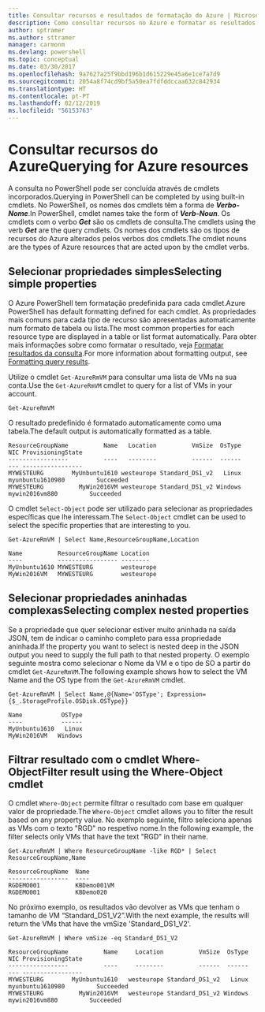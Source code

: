 ```yaml
---
title: Consultar recursos e resultados de formatação do Azure | Microsoft Docs
description: Como consultar recursos no Azure e formatar os resultados.
author: sptramer
ms.author: sttramer
manager: carmonm
ms.devlang: powershell
ms.topic: conceptual
ms.date: 03/30/2017
ms.openlocfilehash: 9a7627a25f9bbd196b1d615229e45a6e1ce7a7d9
ms.sourcegitcommit: 2054a8f74cd9bf5a50ea7fdfddccaa632c842934
ms.translationtype: HT
ms.contentlocale: pt-PT
ms.lasthandoff: 02/12/2019
ms.locfileid: "56153763"
---
```

# <a name="querying-for-azure-resources"></a><span data-ttu-id="bc958-103">Consultar recursos do Azure</span><span class="sxs-lookup"><span data-stu-id="bc958-103">Querying for Azure resources</span></span>

<span data-ttu-id="bc958-104">A consulta no PowerShell pode ser concluída através de cmdlets incorporados.</span><span class="sxs-lookup"><span data-stu-id="bc958-104">Querying in PowerShell can be completed by using built-in cmdlets.</span></span> <span data-ttu-id="bc958-105">No PowerShell, os nomes dos cmdlets têm a forma de  **_Verbo-Nome_**.</span><span class="sxs-lookup"><span data-stu-id="bc958-105">In PowerShell, cmdlet names take the form of **_Verb-Noun_**.</span></span> <span data-ttu-id="bc958-106">Os cmdlets com o verbo **_Get_** são os cmdlets de consulta.</span><span class="sxs-lookup"><span data-stu-id="bc958-106">The cmdlets using the verb **_Get_** are the query cmdlets.</span></span> <span data-ttu-id="bc958-107">Os nomes dos cmdlets são os tipos de recursos do Azure alterados pelos verbos dos cmdlets.</span><span class="sxs-lookup"><span data-stu-id="bc958-107">The cmdlet nouns are the types of Azure resources that are acted upon by the cmdlet verbs.</span></span>

## <a name="selecting-simple-properties"></a><span data-ttu-id="bc958-108">Selecionar propriedades simples</span><span class="sxs-lookup"><span data-stu-id="bc958-108">Selecting simple properties</span></span>

<span data-ttu-id="bc958-109">O Azure PowerShell tem formatação predefinida para cada cmdlet.</span><span class="sxs-lookup"><span data-stu-id="bc958-109">Azure PowerShell has default formatting defined for each cmdlet.</span></span> <span data-ttu-id="bc958-110">As propriedades mais comuns para cada tipo de recurso são apresentadas automaticamente num formato de tabela ou lista.</span><span class="sxs-lookup"><span data-stu-id="bc958-110">The most common properties for each resource type are displayed in a table or list format automatically.</span></span> <span data-ttu-id="bc958-111">Para obter mais informações sobre como formatar o resultado, veja [Formatar resultados da consulta](formatting-output.md).</span><span class="sxs-lookup"><span data-stu-id="bc958-111">For more information about formatting output, see [Formatting query results](formatting-output.md).</span></span>

<span data-ttu-id="bc958-112">Utilize o cmdlet `Get-AzureRmVM` para consultar uma lista de VMs na sua conta.</span><span class="sxs-lookup"><span data-stu-id="bc958-112">Use the `Get-AzureRmVM` cmdlet to query for a list of VMs in your account.</span></span>

```powershell-interactive
Get-AzureRmVM
```

<span data-ttu-id="bc958-113">O resultado predefinido é formatado automaticamente como uma tabela.</span><span class="sxs-lookup"><span data-stu-id="bc958-113">The default output is automatically formatted as a table.</span></span>

```output
ResourceGroupName          Name   Location          VmSize  OsType              NIC ProvisioningState
-----------------          ----   --------          ------  ------              --- -----------------
MYWESTEURG        MyUnbuntu1610 westeurope Standard_DS1_v2   Linux myunbuntu1610980         Succeeded
MYWESTEURG          MyWin2016VM westeurope Standard_DS1_v2 Windows   mywin2016vm880         Succeeded
```

<span data-ttu-id="bc958-114">O cmdlet `Select-Object` pode ser utilizado para selecionar as propriedades específicas que lhe interessam.</span><span class="sxs-lookup"><span data-stu-id="bc958-114">The `Select-Object` cmdlet can be used to select the specific properties that are interesting to you.</span></span>

```powershell-interactive
Get-AzureRmVM | Select Name,ResourceGroupName,Location
```

```output
Name          ResourceGroupName Location
----          ----------------- --------
MyUnbuntu1610 MYWESTEURG        westeurope
MyWin2016VM   MYWESTEURG        westeurope
```

## <a name="selecting-complex-nested-properties"></a><span data-ttu-id="bc958-115">Selecionar propriedades aninhadas complexas</span><span class="sxs-lookup"><span data-stu-id="bc958-115">Selecting complex nested properties</span></span>

<span data-ttu-id="bc958-116">Se a propriedade que quer selecionar estiver muito aninhada na saída JSON, tem de indicar o caminho completo para essa propriedade aninhada.</span><span class="sxs-lookup"><span data-stu-id="bc958-116">If the property you want to select is nested deep in the JSON output you need to supply the full path to that nested property.</span></span> <span data-ttu-id="bc958-117">O exemplo seguinte mostra como selecionar o Nome da VM e o tipo de SO a partir do cmdlet `Get-AzureRmVM`.</span><span class="sxs-lookup"><span data-stu-id="bc958-117">The following example shows how to select the VM Name and the OS type from the `Get-AzureRmVM` cmdlet.</span></span>

```powershell-interactive
Get-AzureRmVM | Select Name,@{Name='OSType'; Expression={$_.StorageProfile.OSDisk.OSType}}
```

```output
Name           OSType
----           ------
MyUnbuntu1610   Linux
MyWin2016VM   Windows
```

## <a name="filter-result-using-the-where-object-cmdlet"></a><span data-ttu-id="bc958-118">Filtrar resultado com o cmdlet Where-Object</span><span class="sxs-lookup"><span data-stu-id="bc958-118">Filter result using the Where-Object cmdlet</span></span>

<span data-ttu-id="bc958-119">O cmdlet `Where-Object` permite filtrar o resultado com base em qualquer valor de propriedade.</span><span class="sxs-lookup"><span data-stu-id="bc958-119">The `Where-Object` cmdlet allows you to filter the result based on any property value.</span></span> <span data-ttu-id="bc958-120">No exemplo seguinte, filtro seleciona apenas as VMs com o texto "RGD" no respetivo nome.</span><span class="sxs-lookup"><span data-stu-id="bc958-120">In the following example, the filter selects only VMs that have the text "RGD" in their name.</span></span>

```powershell-interactive
Get-AzureRmVM | Where ResourceGroupName -like RGD* | Select ResourceGroupName,Name
```

```output
ResourceGroupName  Name
-----------------  ----
RGDEMO001          KBDemo001VM
RGDEMO001          KBDemo020
```

<span data-ttu-id="bc958-121">No próximo exemplo, os resultados vão devolver as VMs que tenham o tamanho de VM “Standard_DS1_V2”.</span><span class="sxs-lookup"><span data-stu-id="bc958-121">With the next example, the results will return the VMs that have the vmSize 'Standard_DS1_V2'.</span></span>

```powershell-interactive
Get-AzureRmVM | Where vmSize -eq Standard_DS1_V2
```

```output
ResourceGroupName          Name     Location          VmSize  OsType              NIC ProvisioningState
-----------------          ----     --------          ------  ------              --- -----------------
MYWESTEURG        MyUnbuntu1610   westeurope Standard_DS1_v2   Linux myunbuntu1610980         Succeeded
MYWESTEURG          MyWin2016VM   westeurope Standard_DS1_v2 Windows   mywin2016vm880         Succeeded
```
